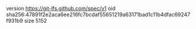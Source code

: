 version https://git-lfs.github.com/spec/v1
oid sha256:47891f2e2aca6ee216fc7bcdaf55651219a63171bad1c11b4dfac69247f931b9
size 5152
